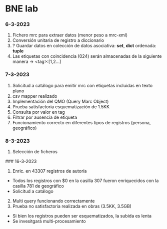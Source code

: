 # BNE lab

### 6-3-2023

1. Fichero mrc para extraer datos (menor peso a mrc-xml)
2. Conversión unitaria de registro a diccionario
3. ? Guardar datos en colección de datos asociativa: **set**, **dict** ordenada: **tuple**
4. Las etiquetas con coincidencia (024) serán almacenadas de la siguiente manera -> \<tag>:[1,2...]

### 7-3-2023

1. Solicitud a catálogo para emitir mrc con etiquetas incluidas en texto plano
2. csv mapper realizado
3. Implementación del QMO (Query Marc Object)
4. Prueba satisfactoria esquematización de 1.5KK
5. Consulta por valor en tag
6. Filtrar por ausencia de etiqueta
7. Funcionamiento correcto en diferentes tipos de registros (persona, geográfico)

### 8-3-2023

1. Selección de ficheros

### 16-3-2023

1. Enric. en 43307 registros de autoría
* Todos los registros con $0 en la casilla 307 fueron enriquecidos con la casilla 781 de geográfico
* Solicitud a catálogo
2. Multi query funcionando correctamente
3. Prueba no satisfactoria realizada en obras (3.5KK, 3.5GB)
* Si bien los registros pueden ser esquematizados, la subida es lenta
* Se invesitgará multi-procesamiento
